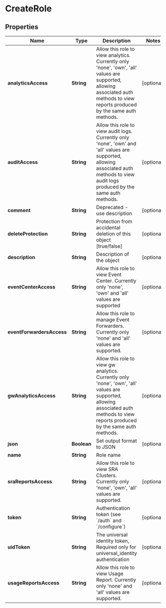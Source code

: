 

# CreateRole


## Properties

| Name | Type | Description | Notes |
|------------ | ------------- | ------------- | -------------|
|**analyticsAccess** | **String** | Allow this role to view analytics. Currently only &#39;none&#39;, &#39;own&#39;, &#39;all&#39; values are supported, allowing associated auth methods to view reports produced by the same auth methods. |  [optional] |
|**auditAccess** | **String** | Allow this role to view audit logs. Currently only &#39;none&#39;, &#39;own&#39; and &#39;all&#39; values are supported, allowing associated auth methods to view audit logs produced by the same auth methods. |  [optional] |
|**comment** | **String** | Deprecated - use description |  [optional] |
|**deleteProtection** | **String** | Protection from accidental deletion of this object [true/false] |  [optional] |
|**description** | **String** | Description of the object |  [optional] |
|**eventCenterAccess** | **String** | Allow this role to view Event Center. Currently only &#39;none&#39;, &#39;own&#39; and &#39;all&#39; values are supported |  [optional] |
|**eventForwardersAccess** | **String** | Allow this role to manage Event Forwarders. Currently only &#39;none&#39; and &#39;all&#39; values are supported. |  [optional] |
|**gwAnalyticsAccess** | **String** | Allow this role to view gw analytics. Currently only &#39;none&#39;, &#39;own&#39;, &#39;all&#39; values are supported, allowing associated auth methods to view reports produced by the same auth methods. |  [optional] |
|**json** | **Boolean** | Set output format to JSON |  [optional] |
|**name** | **String** | Role name |  |
|**sraReportsAccess** | **String** | Allow this role to view SRA Clusters. Currently only &#39;none&#39;, &#39;own&#39;, &#39;all&#39; values are supported. |  [optional] |
|**token** | **String** | Authentication token (see &#x60;/auth&#x60; and &#x60;/configure&#x60;) |  [optional] |
|**uidToken** | **String** | The universal identity token, Required only for universal_identity authentication |  [optional] |
|**usageReportsAccess** | **String** | Allow this role to view Usage Report. Currently only &#39;none&#39; and &#39;all&#39; values are supported. |  [optional] |



